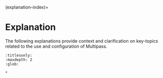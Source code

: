 (explanation-index)=
# Explanation

The following explanations provide context and clarification on key-topics related to the use and configuration of Multipass. <!--- The following  was provided by @nielsenjared-->

```{toctree}
:titlesonly:
:maxdepth: 2
:glob:

*
```
